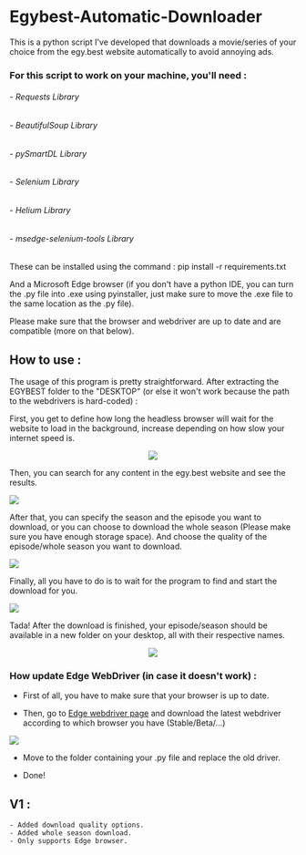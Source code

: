 # Egybest-Automatic-Downloader
This is a python script I've developed that downloads a movie/series of your choice from the egy.best website automatically to avoid annoying ads.

### For this script to work on your machine, you'll need :
  ###### - Requests Library
  ###### - BeautifulSoup Library
  ###### - pySmartDL Library
  ###### - Selenium Library
  ###### - Helium Library
  ###### - msedge-selenium-tools Library

These can be installed using the command : pip install -r requirements.txt

And a Microsoft Edge browser (if you don't have a python IDE, you can turn the .py file into .exe using pyinstaller, just make sure to move the .exe file to the same location as the .py file).

Please make sure that the browser and webdriver are up to date and are compatible (more on that below).


## How to use :

The usage of this program is pretty straightforward. After extracting the EGYBEST folder to the "DESKTOP" (or else it won't work because the path to the webdrivers is hard-coded) :

First, you get to define how long the headless browser will wait for the website to load in the background, increase depending on how slow your internet speed is.

<p align="center">
  <img src="https://i.imgur.com/uN8gCBi.png" />
</p>

Then, you can search for any content in the egy.best website and see the results.

![ ](https://i.imgur.com/pqlM0vn.png)

After that, you can specify the season and the episode you want to download, or you can choose to download the whole season (Please make sure you have enough storage space).
And choose the quality of the episode/whole season you want to download.

![ ](https://i.imgur.com/rZQ57x0.png)

Finally, all you have to do is to wait for the program to find and start the download for you.

![ ](https://i.imgur.com/gWduykM.png)

Tada! After the download is finished, your episode/season should be available in a new folder on your desktop, all with their respective names.

<p align="center">
  <img src="https://i.imgur.com/eqknar2.png" />
</p>


### How update Edge WebDriver (in case it doesn't work) :

- First of all, you have to make sure that your browser is up to date.

- Then, go to [Edge webdriver page](https://developer.microsoft.com/en-us/microsoft-edge/tools/webdriver/) and download the latest webdriver according to which browser you have (Stable/Beta/...)

![ ](https://i.imgur.com/88aUNr2.png)

- Move to the folder containing your .py file and replace the old driver.

- Done!

## V1 :

	- Added download quality options.
	- Added whole season download.
	- Only supports Edge browser.